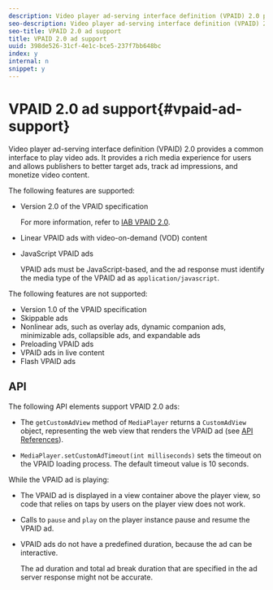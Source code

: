 ```yaml
---
description: Video player ad-serving interface definition (VPAID) 2.0 provides a common interface to play video ads. It provides a rich media experience for users and allows publishers to better target ads, track ad impressions, and monetize video content.
seo-description: Video player ad-serving interface definition (VPAID) 2.0 provides a common interface to play video ads. It provides a rich media experience for users and allows publishers to better target ads, track ad impressions, and monetize video content.
seo-title: VPAID 2.0 ad support
title: VPAID 2.0 ad support
uuid: 398de526-31cf-4e1c-bce5-237f7bb648bc
index: y
internal: n
snippet: y
---
```


# VPAID 2.0 ad support{#vpaid-ad-support}

Video player ad-serving interface definition (VPAID) 2.0 provides a common interface to play video ads. It provides a rich media experience for users and allows publishers to better target ads, track ad impressions, and monetize video content.

The following features are supported:

* Version 2.0 of the VPAID specification

  For more information, refer to [IAB VPAID 2.0](https://www.iab.com/wp-content/uploads/2015/06/VPAID_2_0_Final_04-10-2012.pdf). 
* Linear VPAID ads with video-on-demand (VOD) content 
* JavaScript VPAID ads

  VPAID ads must be JavaScript-based, and the ad response must identify the media type of the VPAID ad as `application/javascript`.

The following features are not supported:

* Version 1.0 of the VPAID specification
* Skippable ads
* Nonlinear ads, such as overlay ads, dynamic companion ads, minimizable ads, collapsible ads, and expandable ads
* Preloading VPAID ads
* VPAID ads in live content
* Flash VPAID ads

## API

The following API elements support VPAID 2.0 ads:

* The `getCustomAdView` method of `MediaPlayer` returns a `CustomAdView` object, representing the web view that renders the VPAID ad (see [API References](https://help.adobe.com/en_US/primetime/api/psdk/javadoc/index.html)).

* `MediaPlayer.setCustomAdTimeout(int milliseconds)` sets the timeout on the VPAID loading process. The default timeout value is 10 seconds.

While the VPAID ad is playing:

* The VPAID ad is displayed in a view container above the player view, so code that relies on taps by users on the player view does not work. 
* Calls to `pause` and `play` on the player instance pause and resume the VPAID ad. 

* VPAID ads do not have a predefined duration, because the ad can be interactive.

  The ad duration and total ad break duration that are specified in the ad server response might not be accurate.


